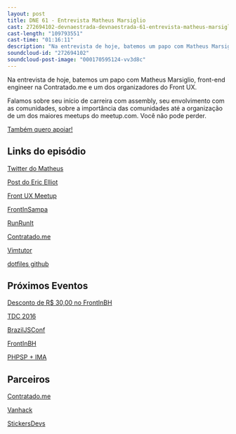 ```yaml
---
layout: post
title: DNE 61 - Entrevista Matheus Marsiglio
cast: 272694102-devnaestrada-devnaestrada-61-entrevista-matheus-marsiglio.mp3
cast-length: "109793551"
cast-time: "01:16:11"
description: "Na entrevista de hoje, batemos um papo com Matheus Marsiglio, front-end engineer na Contratado.me e um dos organizadores do Front UX."
soundcloud-id: "272694102"
soundcloud-post-image: "000170595124-vv3d8c"
---
```


Na entrevista de hoje, batemos um papo com Matheus Marsiglio, front-end engineer na Contratado.me e um dos organizadores do Front UX.

Falamos sobre seu início de carreira com assembly, seu envolvimento com as comunidades, sobre a importância das comunidades até a organização de um dos maiores meetups do meetup.com. Você não pode perder.

<a href="http://www.apoia.se/devnaestrada" class="btn">
  Também quero apoiar!
</a>

<h2>Links do episódio</h2>

[Twitter do Matheus](http://twitter.com/matmarsiglio)

[Post do Eric Elliot](https://medium.com/javascript-scene/want-to-code-a-university-degree-might-be-a-huge-waste-of-time-81e1817a2ef0#.ejrudd4m6)

[Front UX Meetup](http://frontux.com/)

[FrontInSampa](http://frontinsampa.com.br/)

[RunRunIt](https://runrun.it/)

[Contratado.me](http://contratado.me)

[Vimtutor](http://linuxcommand.org/man_pages/vimtutor1.html)

[dotfiles github](https://dotfiles.github.io/)

<h2>Próximos Eventos</h2>

[Desconto de R$ 30,00 no FrontInBH](https://www.facebook.com/FrontInBH/posts/1213434982013483)

[TDC 2016](http://www.thedevelopersconference.com.br/tdc/2016/)

[BrazilJSConf](https://braziljs.org/conf)

[FrontInBH](http://frontinbh.com.br/)

[PHPSP + IMA](http://phpspima.com.br/)

<h2>Parceiros</h2>

[Contratado.me](https://contratado.me)

[Vanhack](https://www.vanhack.com/)

[StickersDevs](https://www.stickersdevs.com.br)
